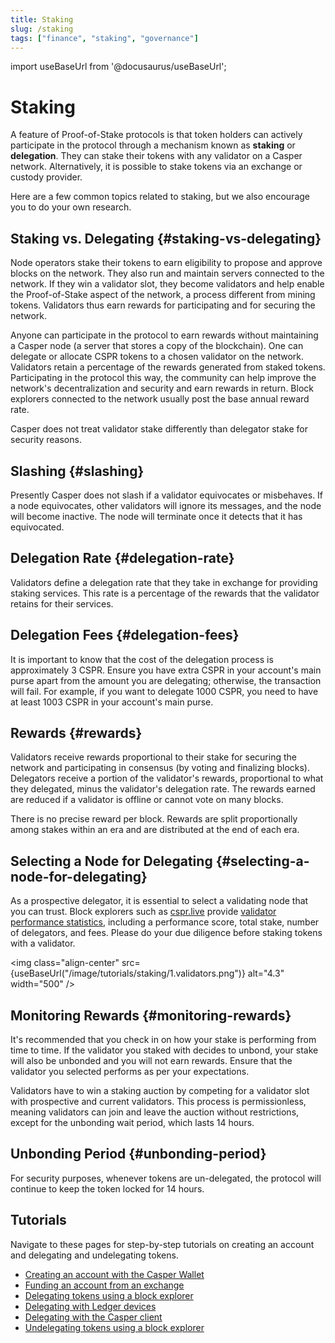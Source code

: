 ```yaml
---
title: Staking
slug: /staking
tags: ["finance", "staking", "governance"]
---
```


import useBaseUrl from '@docusaurus/useBaseUrl';

# Staking

A feature of Proof-of-Stake protocols is that token holders can actively participate in the protocol through a mechanism known as **staking** or **delegation**. They can stake their tokens with any validator on a Casper network. Alternatively, it is possible to stake tokens via an exchange or custody provider.

Here are a few common topics related to staking, but we also encourage you to do your own research.

## Staking vs. Delegating {#staking-vs-delegating}

Node operators stake their tokens to earn eligibility to propose and approve blocks on the network. They also run and maintain servers connected to the network. If they win a validator slot, they become validators and help enable the Proof-of-Stake aspect of the network, a process different from mining tokens. Validators thus earn rewards for participating and for securing the network.

Anyone can participate in the protocol to earn rewards without maintaining a Casper node (a server that stores a copy of the blockchain). One can delegate or allocate CSPR tokens to a chosen validator on the network. Validators retain a percentage of the rewards generated from staked tokens. Participating in the protocol this way, the community can help improve the network's decentralization and security and earn rewards in return. Block explorers connected to the network usually post the base annual reward rate.

Casper does not treat validator stake differently than delegator stake for security reasons.

## Slashing {#slashing}

Presently Casper does not slash if a validator equivocates or misbehaves. If a node equivocates, other validators will ignore its messages, and the node will become inactive. The node will terminate once it detects that it has equivocated. 

## Delegation Rate {#delegation-rate}

Validators define a delegation rate that they take in exchange for providing staking services. This rate is a percentage of the rewards that the validator retains for their services.

## Delegation Fees {#delegation-fees}

It is important to know that the cost of the delegation process is approximately 3 CSPR. Ensure you have extra CSPR in your account's main purse apart from the amount you are delegating; otherwise, the transaction will fail. For example, if you want to delegate 1000 CSPR, you need to have at least 1003 CSPR in your account's main purse.

## Rewards {#rewards}

Validators receive rewards proportional to their stake for securing the network and participating in consensus (by voting and finalizing blocks). Delegators receive a portion of the validator's rewards, proportional to what they delegated, minus the validator's delegation rate. The rewards earned are reduced if a validator is offline or cannot vote on many blocks. 

There is no precise reward per block. Rewards are split proportionally among stakes within an era and are distributed at the end of each era.

## Selecting a Node for Delegating {#selecting-a-node-for-delegating}

As a prospective delegator, it is essential to select a validating node that you can trust. Block explorers such as [cspr.live](https://cspr.live) provide [validator performance statistics](https://cspr.live/validators), including a performance score, total stake, number of delegators, and fees. Please do your due diligence before staking tokens with a validator.

<img class="align-center" src={useBaseUrl("/image/tutorials/staking/1.validators.png")} alt="4.3" width="500" />

## Monitoring Rewards {#monitoring-rewards}

It's recommended that you check in on how your stake is performing from time to time. If the validator you staked with decides to unbond, your stake will also be unbonded and you will not earn rewards. Ensure that the validator you selected performs as per your expectations.

Validators have to win a staking auction by competing for a validator slot with prospective and current validators. This process is permissionless, meaning validators can join and leave the auction without restrictions, except for the unbonding wait period, which lasts 14 hours.

## Unbonding Period {#unbonding-period}

For security purposes, whenever tokens are un-delegated, the protocol will continue to keep the token locked for 14 hours.

## Tutorials

Navigate to these pages for step-by-step tutorials on creating an account and delegating and undelegating tokens.

- [Creating an account with the Casper Wallet](https://www.casperwallet.io/)
- [Funding an account from an exchange](../../users/funding-from-exchanges.md)
- [Delegating tokens using a block explorer](../../users/delegate-ui.md)
- [Delegating with Ledger devices](../../users/staking-ledger.md)
- [Delegating with the Casper client](../../developers/cli/delegate.md)
- [Undelegating tokens using a block explorer](../../users/undelegate-ui.md)

